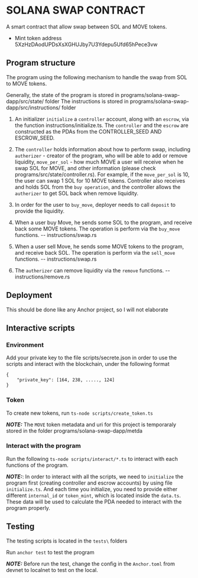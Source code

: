# SOLANA SWAP CONTRACT

A smart contract that allow swap between SOL and MOVE tokens.

- Mint token address
  5XzHzDAodUPDsXsXGHUJby7U3Ydepu5Ufd65hPece3vw

## Program structure

The program using the following mechanism to handle the swap from SOL to MOVE tokens.

Generally, the state of the program is stored in programs/solana-swap-dapp/src/state/ folder
The instructions is stored in programs/solana-swap-dapp/src/instructions/ folder

1. An initializer `initialize` a `controller` account, along with an `escrow`, via the function instructions/initialize.ts. The `controller` and the `escrow` are constructed as the PDAs from the CONTROLLER_SEED AND ESCROW_SEED.

2. The `controller` holds information about how to perform swap, including `autherizer` - creator of the program, who will be able to add or remove liquidity, `move_per_sol` - how much MOVE a user will receive when he swap SOL for MOVE, and other information (please check programs/src/state/controller.rs). For example, if the `move_per_sol` is 10, the user can swap 1 SOL for 10 MOVE tokens. Controller also receives and holds SOL from the `buy operation`, and the controller allows the `autherizer` to get SOL back when remove liquidity.

3. In order for the user to `buy_move`, deployer needs to call `deposit` to provide the liquidity.

4. When a user buy Move, he sends some SOL to the program, and receive back some MOVE tokens. The operation is perform via the `buy_move` functions. -- instructions/swap.rs

5. When a user sell Move, he sends some MOVE tokens to the program, and receive back SOL. The operation is perform via the `sell_move` functions. -- instructions/swap.rs

6. The `autherizer` can remove liquidity via the `remove` functions. -- instructions/remove.rs

## Deployment

This should be done like any Anchor project, so I will not elaborate

## Interactive scripts

### Environment

Add your private key to the file scripts/secrete.json in order to use the scripts and interact with the blockchain, under the following format

```
{
    "private_key": [164, 238, ....., 124]
}
```

### Token

To create new tokens, run `ts-node scripts/create_token.ts`

**_NOTE:_** The `MOVE` token metadata and uri for this project is temporaraly stored in the folder programs/solana-swap-dapp/metda

### Interact with the program

Run the following `ts-node scripts/interact/*.ts` to interact with each functions of the program.

**_NOTE:_**: In order to interact with all the scripts, we need to `initialize` the program first (creating controller and escrow accounts) by using file `initialize.ts`. And each time you initialize, you need to provide either different `internal_id` or `token_mint`, which is located inside the `data.ts`. These data will be used to calculate the PDA needed to interact with the program properly.

## Testing

The testing scripts is located in the `tests\` folders

Run `anchor test` to test the program

**_NOTE:_** Before run the test, change the config in the `Anchor.toml` from devnet to localnet to test on the local.
